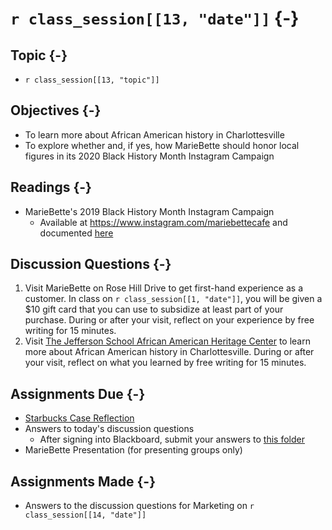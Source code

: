 # `r class_session[[13, "date"]]` {-}

## Topic {-}

- `r class_session[[13, "topic"]]`

## Objectives {-}

- To learn more about African American history in Charlottesville
- To explore whether and, if yes, how MarieBette should honor local figures in
its 2020 Black History Month Instagram Campaign

## Readings {-}

- MarieBette's 2019 Black History Month Instagram Campaign
   - Available at <https://www.instagram.com/mariebettecafe> and documented
   [here][2019-mariebette-black-history-month-instagram-campaign]

## Discussion Questions {-}

1. Visit MarieBette on Rose Hill Drive to get first-hand experience as a
customer. In class on `r class_session[[1, "date"]]`, you will be given a $10
gift card that you can use to subsidize at least part of your purchase. During
or after your visit, reflect on your experience by free writing for 15 minutes.
2. Visit [The Jefferson School African American Heritage Center][] to learn more
about African American history in Charlottesville. During or after your visit,
reflect on what you learned by free writing for 15 minutes.

## Assignments Due {-}

- [Starbucks Case Reflection][starbucks-case-reflection]
- Answers to today's discussion questions
    - After signing into Blackboard, submit your answers to [this
    folder][discussion-questions-submission]
- MarieBette Presentation (for presenting groups only)

## Assignments Made {-}

- Answers to the discussion questions for Marketing on `r class_session[[14,
"date"]]`

[2019-mariebette-black-history-month-instagram-campaign]: https://docs.google.com/spreadsheets/d/1jsbTcfcRbFPp29R24I6liGOpyjh3HIaL1ThnPV7bvyw/edit?usp=sharing 
[discussion-questions-submission]: https://blackboard.comm.virginia.edu/webapps/blackboard/content/listContent.jsp?course_id=_2942_1&content_id=_140539_1
[MarieBette]: http://www.mariebette.com/
[starbucks-case-reflection]: https://forms.gle/qDGHceG8AGsdTxeC9
[The Jefferson School African American Heritage Center]: https://jeffschoolheritagecenter.org/ 
